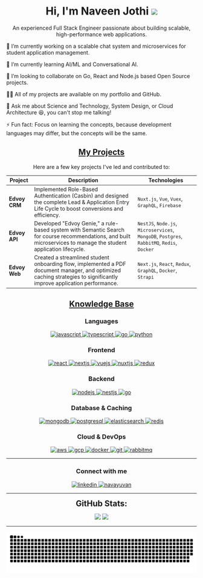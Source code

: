 <h1 align="center">Hi, I'm Naveen Jothi <img width="30px" src="https://raw.githubusercontent.com/iampavangandhi/iampavangandhi/master/gifs/Hi.gif"></h1>
<p font-size="20" align="center">An experienced Full Stack Engineer passionate about building scalable, high-performance web applications.</p>

🔭 I’m currently working on a scalable chat system and microservices for student application management.

🌱 I’m currently learning AI/ML and Conversational AI.

🤝 I’m looking to collaborate on Go, React and Node.js based Open Source projects.

👨‍💻 All of my projects are available on my portfolio and GitHub.

💬 Ask me about Science and Technology, System Design, or Cloud Architecture 😆, you can't stop me talking!

⚡ Fun fact: Focus on learning the concepts, because development languages may differ, but the concepts will be the same.

<h2 align="center"><u><b>My Projects</b></u></h2>

<p align="center">Here are a few key projects I've led and contributed to:</p>

<table align="center">
<thead>
<tr>
<th>Project</th>
<th>Description</th>
<th>Technologies</th>
</tr>
</thead>
<tbody>
<tr>
<td><strong>Edvoy CRM</strong></td>
<td>Implemented Role-Based Authentication (Casbin) and designed the complete Lead & Application Entry Life Cycle to boost conversions and efficiency.</td>
<td><code>Nuxt.js</code>, <code>Vue</code>, <code>Vuex</code>, <code>GraphQL</code>, <code>Firebase</code></td>
</tr>
<tr>
<td><strong>Edvoy API</strong></td>
<td>Developed "Edvoy Genie," a rule-based system with Semantic Search for course recommendations, and built microservices to manage the student application lifecycle.</td>
<td><code>NestJS</code>, <code>Node.js</code>, <code>Microservices</code>, <code>MongoDB</code>, <code>Postgres</code>, <code>RabbitMQ</code>, <code>Redis</code>, <code>Docker</code></td>
</tr>
<tr>
<td><strong>Edvoy Web</strong></td>
<td>Created a streamlined student onboarding flow, implemented a PDF document manager, and optimized caching strategies to significantly improve application performance.</td>
<td><code>Next.js</code>, <code>React</code>, <code>Redux</code>, <code>GraphQL</code>, <code>Docker</code>, <code>Strapi</code></td>
</tr>
</tbody>
</table>

<h2 align="center"><u><b>Knowledge Base</b></u></h2>

<h3 align="center">Languages</h3>
<p align="center">
<a href="https://developer.mozilla.org/en-US/docs/Web/JavaScript" target="_blank">
<img src="https://img.shields.io/badge/Javascript-F7DF1E.svg?style=for-the-badge&logo=javascript&logoColor=black" alt="javascript"/>
</a>
<a href="https://www.typescriptlang.org/" target="_blank">
<img src="https://img.shields.io/badge/typescript-3178C6.svg?style=for-the-badge&logo=typescript&logoColor=white" alt="typescript"/>
</a>
<a href="https://golang.org/" target="_blank">
<img src="https://img.shields.io/badge/Go-00ADD8.svg?style=for-the-badge&logo=go&logoColor=white" alt="go"/>
</a>
<a href="https://www.python.org/" target="_blank">
<img src="https://img.shields.io/badge/python-3776AB.svg?style=for-the-badge&logo=python&logoColor=white" alt="python"/>
</a>
</p>

<h3 align="center">Frontend</h3>
<p align="center">
<a href="https://reactjs.org/" target="_blank">
<img src="https://img.shields.io/badge/reactjs-61DAFB.svg?style=for-the-badge&logo=react&logoColor=black" alt="react"/>
</a>
<a href="https://nextjs.org/" target="_blank">
<img src="https://img.shields.io/badge/Next.js-000000.svg?style=for-the-badge&logo=nextdotjs&logoColor=white" alt="nextjs"/>
</a>
<a href="https://vuejs.org/" target="_blank">
<img src="https://img.shields.io/badge/Vue.js-4FC08D.svg?style=for-the-badge&logo=vuedotjs&logoColor=white" alt="vuejs"/>
</a>
<a href="https://nuxtjs.org/" target="_blank">
<img src="https://img.shields.io/badge/Nuxt.js-00DC82.svg?style=for-the-badge&logo=nuxtdotjs&logoColor=white" alt="nuxtjs"/>
</a>
<a href="https://redux.js.org" target="_blank">
<img src="https://img.shields.io/badge/redux-764ABC.svg?style=for-the-badge&logo=redux&logoColor=white" alt="redux"/>
</a>
</p>

<h3 align="center">Backend</h3>
<p align="center">
<a href="https://nodejs.org" target="_blank">
<img src="https://img.shields.io/badge/node.js-339933.svg?style=for-the-badge&logo=nodedotjs&logoColor=white" alt="nodejs"/>
</a>
<a href="https://nestjs.com/" target="_blank">
<img src="https://img.shields.io/badge/NestJS-E0234E.svg?style=for-the-badge&logo=nestjs&logoColor=white" alt="nestjs"/>
</a>
<a href="https://golang.org/" target="_blank">
<img src="https://img.shields.io/badge/Go-00ADD8.svg?style=for-the-badge&logo=go&logoColor=white" alt="go"/>
</a>
</p>

<h3 align="center">Database & Caching</h3>
<p align="center">
<a href="https://www.mongodb.com/" target="_blank">
<img src="https://img.shields.io/badge/mongodb-47A248.svg?style=for-the-badge&logo=mongodb&logoColor=white" alt="mongodb"/>
</a>
<a href="https://www.postgresql.org" target="_blank">
<img src="https://img.shields.io/badge/postgreSQL-4169E1.svg?style=for-the-badge&logo=postgresql&logoColor=white" alt="postgresql"/>
</a>
<a href="https://www.elastic.co/" target="_blank">
<img src="https://img.shields.io/badge/ElasticSearch-005571.svg?style=for-the-badge&logo=elasticsearch&logoColor=white" alt="elasticsearch"/>
</a>
<a href="https://redis.io" target="_blank">
<img src="https://img.shields.io/badge/redis-DC382D.svg?style=for-the-badge&logo=redis&logoColor=white" alt="redis"/>
</a>
</p>

<h3 align="center">Cloud & DevOps</h3>
<p align="center">
<a href="https://aws.amazon.com/" target="_blank">
<img src="https://img.shields.io/badge/AWS-232F3E.svg?style=for-the-badge&logo=amazon-aws&logoColor=white" alt="aws"/>
</a>
<a href="https://cloud.google.com/" target="_blank">
<img src="https://img.shields.io/badge/Google_Cloud-4285F4?style=for-the-badge&logo=google-cloud&logoColor=white" alt="gcp"/>
</a>
<a href="https://www.docker.com/" target="_blank">
<img src="https://img.shields.io/badge/docker-2496ED.svg?style=for-the-badge&logo=docker&logoColor=white" alt="docker"/>
</a>
<a href="https://git-scm.com/" target="_blank">
<img src="https://img.shields.io/badge/git-F05032.svg?style=for-the-badge&logo=git&logoColor=white" alt="git"/>
</a>
<a href="https://www.rabbitmq.com" target="_blank">
<img src="https://img.shields.io/badge/Rabbitmq-FF6600.svg?style=for-the-badge&logo=rabbitmq&logoColor=white" alt="rabbitmq"/>
</a>
</p>

----

<h3 align="center">Connect with me</h3>

<p align="center">
  <a href="https://linkedin.com/in/naveen-jothi" target="_blank">
    <img src="https://img.shields.io/badge/Linked%20In-0A66C2.svg?style=for-the-badge&logo=linkedin&logoColor=white" alt="linkedin"/>
  </a>
  <a href="mailto:naveenjothi040@gmail.com?subject=Hello from GitHub!" target="_blank">
    <img src="https://img.shields.io/badge/Gmail-0078D4.svg?style=for-the-badge&logo=gmail&logoColor=white" alt="navayuvan"/>
  </a>
</p>

----

<div align="center">
<h2 align="center" style="margin: 5px 10px;">GitHub Stats:</h2> 

[![](https://github-readme-stats.vercel.app/api?username=naveenjothi&show_icons=true&theme=tokyonight&hide_border=true&locale=en)](https://github.com/naveenjothi)
[![](https://github-readme-streak-stats.herokuapp.com/?user=naveenjothi&theme=material-palenight)](https://github.com/naveenjothi)
</div>

----

<p align="center">
  <img  src="https://raw.githubusercontent.com/naveenjothi/naveenjothi/main/github-contribution-grid-snake.svg"
    alt="example" />
</p>
